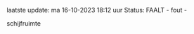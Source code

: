 laatste update: 
ma 16-10-2023 18:12   uur 
Status: FAALT - fout - 
<div class="service R">schijfruimte</div>